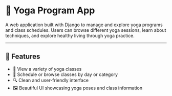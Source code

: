 # 🧘 Yoga Program App

A web application built with Django to manage and explore yoga programs and class schedules. Users can browse different yoga sessions, learn about techniques, and explore healthy living through yoga practice.

---

## 🌟 Features

- 🧘 View a variety of yoga classes
- 📅 Schedule or browse classes by day or category
- 🔍 Clean and user-friendly interface
- 🖼️ Beautiful UI showcasing yoga poses and class information
